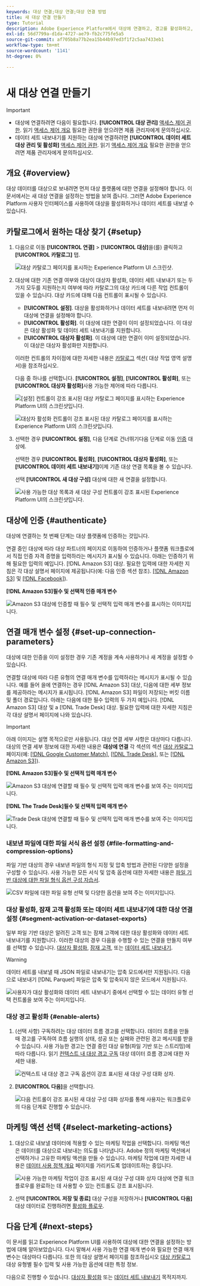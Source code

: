 ```yaml
---
keywords: 대상 연결;대상 연결;대상 연결 방법
title: 새 대상 연결 만들기
type: Tutorial
description: Adobe Experience Platform에서 대상에 연결하고, 경고를 활성화하고, 연결된 대상에 대한 마케팅 작업을 설정하는 방법을 알아봅니다.
exl-id: 56d7799a-d1da-4727-ae79-fb2c775fe5a5
source-git-commit: af705b8a77b2ea15b44b97ed3f1f2c5aa7433eb1
workflow-type: tm+mt
source-wordcount: '1141'
ht-degree: 0%

---
```


# 새 대상 연결 만들기

>[!IMPORTANT]
> 
>* 대상에 연결하려면 다음이 필요합니다. **[!UICONTROL 대상 관리]** [액세스 제어 권한](/help/access-control/home.md#permissions). 읽기 [액세스 제어 개요](/help/access-control/ui/overview.md) 필요한 권한을 얻으려면 제품 관리자에게 문의하십시오.
>* 데이터 세트 내보내기를 지원하는 대상에 연결하려면 **[!UICONTROL 데이터 세트 대상 관리 및 활성화]** [액세스 제어 권한](/help/access-control/home.md#permissions). 읽기 [액세스 제어 개요](/help/access-control/ui/overview.md) 필요한 권한을 얻으려면 제품 관리자에게 문의하십시오.

## 개요 {#overview}

대상 데이터를 대상으로 보내려면 먼저 대상 플랫폼에 대한 연결을 설정해야 합니다. 이 문서에서는 새 대상 연결을 설정하는 방법을 보여 줍니다. 그러면 Adobe Experience Platform 사용자 인터페이스를 사용하여 대상을 활성화하거나 데이터 세트를 내보낼 수 있습니다.

## 카탈로그에서 원하는 대상 찾기 {#setup}

1. 다음으로 이동 **[!UICONTROL 연결]** > **[!UICONTROL 대상]**&#x200B;을(를) 클릭하고 **[!UICONTROL 카탈로그]** 탭.

   ![대상 카탈로그 페이지를 표시하는 Experience Platform UI 스크린샷.](../assets/ui/connect-destinations/catalog.png)

2. 대상에 대한 기존 연결 여부와 대상이 대상자 활성화, 데이터 세트 내보내기 또는 두 가지 모두를 지원하는지 여부에 따라 카탈로그의 대상 카드에 다른 작업 컨트롤이 있을 수 있습니다. 대상 카드에 대해 다음 컨트롤이 표시될 수 있습니다.

   * **[!UICONTROL 설정]**. 대상을 활성화하거나 데이터 세트를 내보내려면 먼저 이 대상에 연결을 설정해야 합니다.
   * **[!UICONTROL 활성화]**. 이 대상에 대한 연결이 이미 설정되었습니다. 이 대상은 대상 활성화 및 데이터 세트 내보내기를 지원합니다.
   * **[!UICONTROL 대상자 활성화]**. 이 대상에 대한 연결이 이미 설정되었습니다. 이 대상은 대상자 활성화만 지원합니다.

   이러한 컨트롤의 차이점에 대한 자세한 내용은 [카탈로그](../ui/destinations-workspace.md#catalog) 섹션( 대상 작업 영역 설명서)을 참조하십시오.

   다음 중 하나를 선택합니다. **[!UICONTROL 설정]**, **[!UICONTROL 활성화]**, 또는 **[!UICONTROL 대상자 활성화]**&#x200B;사용 가능한 제어에 따라 다릅니다.

   ![[설정] 컨트롤이 강조 표시된 대상 카탈로그 페이지를 표시하는 Experience Platform UI의 스크린샷입니다.](../assets/ui/connect-destinations/set-up.png)

   ![대상자 활성화 컨트롤이 강조 표시된 대상 카탈로그 페이지를 표시하는 Experience Platform UI의 스크린샷입니다.](../assets/ui/connect-destinations/activate-segments.png)

3. 선택한 경우 **[!UICONTROL 설정]**, 다음 단계로 건너뛰기다음 단계로 이동 [인증](#authenticate) 대상에.

   선택한 경우 **[!UICONTROL 활성화]**, **[!UICONTROL 대상자 활성화]**, 또는 **[!UICONTROL 데이터 세트 내보내기]**&#x200B;이제 기존 대상 연결 목록을 볼 수 있습니다.

   선택 **[!UICONTROL 새 대상 구성]** 대상에 대한 새 연결을 설정합니다.

   ![사용 가능한 대상 목록과 새 대상 구성 컨트롤이 강조 표시된 Experience Platform UI의 스크린샷입니다.](../assets/ui/connect-destinations/configure-new-destination.png)

## 대상에 인증 {#authenticate}

대상에 연결하는 첫 번째 단계는 대상 플랫폼에 인증하는 것입니다.

연결 중인 대상에 따라 대상 파트너의 페이지로 이동하여 인증하거나 플랫폼 워크플로에서 직접 인증 자격 증명을 입력하라는 메시지가 표시될 수 있습니다. 아래는 인증하기 위해 필요한 입력의 예입니다. [!DNL Amazon S3] 대상. 필요한 입력에 대한 자세한 지침은 각 대상 설명서 페이지에 제공됩니다(예: 다음 인증 섹션 참조). [[!DNL Amazon S3]](/help/destinations/catalog/cloud-storage/amazon-s3.md#authenticate) 및 [[!DNL Facebook]](/help/destinations/catalog/social/facebook.md#authenticate)).

**[!DNL Amazon S3]필수 및 선택적 인증 매개 변수**

![Amazon S3 대상에 인증할 때 필수 및 선택적 입력 매개 변수를 표시하는 이미지입니다.](../assets/ui/connect-destinations/authenticate-amazon-s3-example.png)

## 연결 매개 변수 설정 {#set-up-connection-parameters}

대상에 대한 인증을 이미 설정한 경우 기존 계정을 계속 사용하거나 새 계정을 설정할 수 있습니다.

연결할 대상에 따라 다른 유형의 연결 매개 변수를 입력하라는 메시지가 표시될 수 있습니다. 예를 들어 을에 연결하는 경우 [!DNL Amazon S3] 대상, 다음에 대한 세부 정보를 제공하라는 메시지가 표시됩니다. [!DNL Amazon S3] 파일이 저장되는 버킷 이름 및 폴더 경로입니다. 아래는 다음에 대한 필수 입력의 두 가지 예입니다. [!DNL Amazon S3] 대상 및 a [!DNL Trade Desk] 대상. 필요한 입력에 대한 자세한 지침은 각 대상 설명서 페이지에 나와 있습니다.

>[!IMPORTANT]
>
>아래 이미지는 설명 목적으로만 사용됩니다. 대상 연결 세부 사항은 대상마다 다릅니다. 대상의 연결 세부 정보에 대한 자세한 내용은 **대상에 연결** 각 섹션의 섹션 [대상 카탈로그](../catalog/overview.md) 페이지(예: [[!DNL Google Customer Match]](../catalog/advertising/google-customer-match.md#connect), [[!DNL Trade Desk]](/help/destinations/catalog/advertising/tradedesk.md#connect), 또는 [[!DNL Amazon S3]](/help/destinations/catalog/cloud-storage/amazon-s3.md#destination-details)).

**[!DNL Amazon S3]필수 및 선택적 입력 매개 변수**

![Amazon S3 대상에 연결할 때 필수 및 선택적 입력 매개 변수를 보여 주는 이미지입니다.](../assets/ui/connect-destinations/connect-destination-amazons3-example.png)

**[!DNL The Trade Desk]필수 및 선택적 입력 매개 변수**

![Trade Desk 대상에 연결할 때 필수 및 선택적 입력 매개 변수를 보여 주는 이미지입니다.](../assets/ui/connect-destinations/connect-destination-trade-desk-example.png)

### 내보낸 파일에 대한 파일 서식 옵션 설정 {#file-formatting-and-compression-options}

파일 기반 대상의 경우 내보낸 파일의 형식 지정 및 압축 방법과 관련된 다양한 설정을 구성할 수 있습니다. 사용 가능한 모든 서식 및 압축 옵션에 대한 자세한 내용은 [파일 기반 대상에 대한 파일 형식 옵션 구성 자습서](/help/destinations/ui/batch-destinations-file-formatting-options.md).

![CSV 파일에 대한 파일 유형 선택 및 다양한 옵션을 보여 주는 이미지입니다.](/help/destinations/assets/ui/connect-destinations/file-formatting-options.png)

### 대상 활성화, 잠재 고객 활성화 또는 데이터 세트 내보내기에 대한 대상 연결 설정 {#segment-activation-or-dataset-exports}

일부 파일 기반 대상은 알려진 고객 또는 잠재 고객에 대한 대상 활성화와 데이터 세트 내보내기를 지원합니다. 이러한 대상의 경우 다음을 수행할 수 있는 연결을 만들지 여부를 선택할 수 있습니다. [대상자 활성화](/help/destinations/ui/activate-batch-profile-destinations.md), [잠재 고객](/help/destinations/ui/activate-prospect-audiences.md), 또는 [데이터 세트 내보내기](/help/destinations/ui/export-datasets.md).

>[!WARNING]
>
>데이터 세트를 내보낼 때 JSON 파일로 내보내기는 압축 모드에서만 지원됩니다. 다음으로 내보내기 [!DNL Parquet] 파일은 압축 및 압축되지 않은 모드에서 지원됩니다.

![사용자가 대상 활성화와 데이터 세트 내보내기 중에서 선택할 수 있는 데이터 유형 선택 컨트롤을 보여 주는 이미지입니다.](/help/destinations/assets/ui/connect-destinations/data-type-selection.png)

### 대상 경고 활성화 {#enable-alerts}

1. (선택 사항) 구독하려는 대상 데이터 흐름 경고를 선택합니다. 데이터 흐름을 만들 때 경고를 구독하여 흐름 실행의 상태, 성공 또는 실패와 관련된 경고 메시지를 받을 수 있습니다. 사용 가능한 경고는 연결 중인 대상 유형(파일 기반 또는 스트리밍)에 따라 다릅니다. 읽기 [컨텍스트 내 대상 경고 구독](alerts.md) 대상 데이터 흐름 경고에 대한 자세한 내용.

   ![컨텍스트 내 대상 경고 구독 옵션이 강조 표시된 새 대상 구성 대화 상자.](../assets/ui/connect-destinations/subscribe-to-alerts.png)

2. **[!UICONTROL 다음]**&#x200B;을 선택합니다.

   ![다음 컨트롤이 강조 표시된 새 대상 구성 대화 상자를 통해 사용자는 워크플로우의 다음 단계로 진행할 수 있습니다.](../assets/ui/connect-destinations/next.png)

## 마케팅 액션 선택 {#select-marketing-actions}

1. 대상으로 내보낼 데이터에 적용할 수 있는 마케팅 작업을 선택합니다. 마케팅 액션은 데이터를 대상으로 내보내는 의도를 나타냅니다. Adobe 정의 마케팅 액션에서 선택하거나 고유한 마케팅 액션을 만들 수 있습니다. 마케팅 작업에 대한 자세한 내용은 [데이터 사용 정책 개요](../../data-governance/policies/overview.md) 페이지를 가리키도록 업데이트하는 중입니다.

   ![사용 가능한 마케팅 작업이 강조 표시된 새 대상 구성 대화 상자 대상에 연결 워크플로우를 완료하는 데 사용할 수 있는 컨트롤도 강조 표시됩니다.](../assets/ui/connect-destinations/governance.png)

2. 선택 **[!UICONTROL 저장 및 종료]** 대상 구성을 저장하거나 **[!UICONTROL 다음]** 대상 데이터로 진행하려면 [활성화 플로우](activation-overview.md).

## 다음 단계 {#next-steps}

이 문서를 읽고 Experience Platform UI를 사용하여 대상에 대한 연결을 설정하는 방법에 대해 알아보았습니다. 다시 말해서 사용 가능한 연결 매개 변수와 필요한 연결 매개 변수는 대상마다 다릅니다. 또한 의 대상 설명서 페이지를 참조하십시오 [대상 카탈로그](/help/destinations/catalog/overview.md) 대상 유형별 필수 입력 및 사용 가능한 옵션에 대한 특정 정보.

다음으로 진행할 수 있습니다. [대상자 활성화](/help/destinations/ui/activation-overview.md) 또는 [데이터 세트 내보내기](/help/destinations/ui/export-datasets.md) 목적지까지.